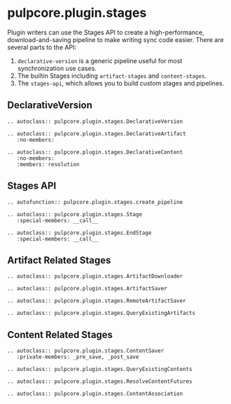 

# pulpcore.plugin.stages

Plugin writers can use the Stages API to create a high-performance, download-and-saving pipeline
to make writing sync code easier. There are several parts to the API:

1. `declarative-version` is a generic pipeline useful for most synchronization use cases.
2. The builtin Stages including `artifact-stages` and `content-stages`.
3. The `stages-api`, which allows you to build custom stages and pipelines.



## DeclarativeVersion

```{eval-rst}
.. autoclass:: pulpcore.plugin.stages.DeclarativeVersion
```

```{eval-rst}
.. autoclass:: pulpcore.plugin.stages.DeclarativeArtifact
   :no-members:
```

```{eval-rst}
.. autoclass:: pulpcore.plugin.stages.DeclarativeContent
   :no-members:
   :members: resolution

```



## Stages API

```{eval-rst}
.. autofunction:: pulpcore.plugin.stages.create_pipeline
```

```{eval-rst}
.. autoclass:: pulpcore.plugin.stages.Stage
   :special-members: __call__
```

```{eval-rst}
.. autoclass:: pulpcore.plugin.stages.EndStage
   :special-members: __call__

```



## Artifact Related Stages

```{eval-rst}
.. autoclass:: pulpcore.plugin.stages.ArtifactDownloader
```

```{eval-rst}
.. autoclass:: pulpcore.plugin.stages.ArtifactSaver
```

```{eval-rst}
.. autoclass:: pulpcore.plugin.stages.RemoteArtifactSaver
```

```{eval-rst}
.. autoclass:: pulpcore.plugin.stages.QueryExistingArtifacts

```



## Content Related Stages

```{eval-rst}
.. autoclass:: pulpcore.plugin.stages.ContentSaver
   :private-members: _pre_save, _post_save
```

```{eval-rst}
.. autoclass:: pulpcore.plugin.stages.QueryExistingContents
```

```{eval-rst}
.. autoclass:: pulpcore.plugin.stages.ResolveContentFutures
```

```{eval-rst}
.. autoclass:: pulpcore.plugin.stages.ContentAssociation
```
